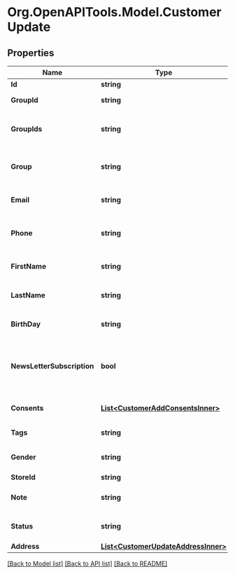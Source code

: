 # Org.OpenAPITools.Model.CustomerUpdate

## Properties

Name | Type | Description | Notes
------------ | ------------- | ------------- | -------------
**Id** | **string** | Entity id | [optional] 
**GroupId** | **string** | Customer group_id | [optional] 
**GroupIds** | **string** | Groups that will be assigned to a customer | [optional] 
**Group** | **string** | Defines the group where the customer | [optional] 
**Email** | **string** | Defines customer&#39;s email | [optional] 
**Phone** | **string** | Defines customer&#39;s phone number | [optional] 
**FirstName** | **string** | Defines customer&#39;s first name | [optional] 
**LastName** | **string** | Defines customer&#39;s last name | [optional] 
**BirthDay** | **string** | Defines customer&#39;s birthday | [optional] 
**NewsLetterSubscription** | **bool** | Defines whether the newsletter subscription is available for the user | [optional] 
**Consents** | [**List&lt;CustomerAddConsentsInner&gt;**](CustomerAddConsentsInner.md) | Defines consents to notifications | [optional] 
**Tags** | **string** | Customer tags | [optional] 
**Gender** | **string** | Defines customer&#39;s gender | [optional] 
**StoreId** | **string** | Store Id | [optional] 
**Note** | **string** | The customer note. | [optional] 
**Status** | **string** | Defines customer&#39;s status | [optional] 
**Address** | [**List&lt;CustomerUpdateAddressInner&gt;**](CustomerUpdateAddressInner.md) |  | [optional] 

[[Back to Model list]](../README.md#documentation-for-models) [[Back to API list]](../README.md#documentation-for-api-endpoints) [[Back to README]](../README.md)

